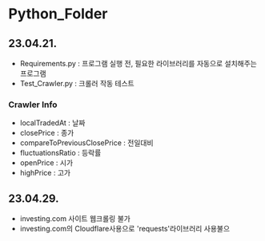 # Python_Folder

## 23.04.21. 
- Requirements.py : 프로그램 실행 전, 필요한 라이브러리를 자동으로 설치해주는 프로그램
- Test_Crawler.py : 크롤러 작동 테스트
### Crawler Info
- localTradedAt : 날짜
- closePrice : 종가
- compareToPreviousClosePrice : 전일대비
- fluctuationsRatio : 등락률
- openPrice : 시가
- highPrice : 고가

## 23.04.29.
 - investing.com 사이트 웹크롤링 불가
 - investing.com의 Cloudflare사용으로 'requests'라이브러리 사용불으